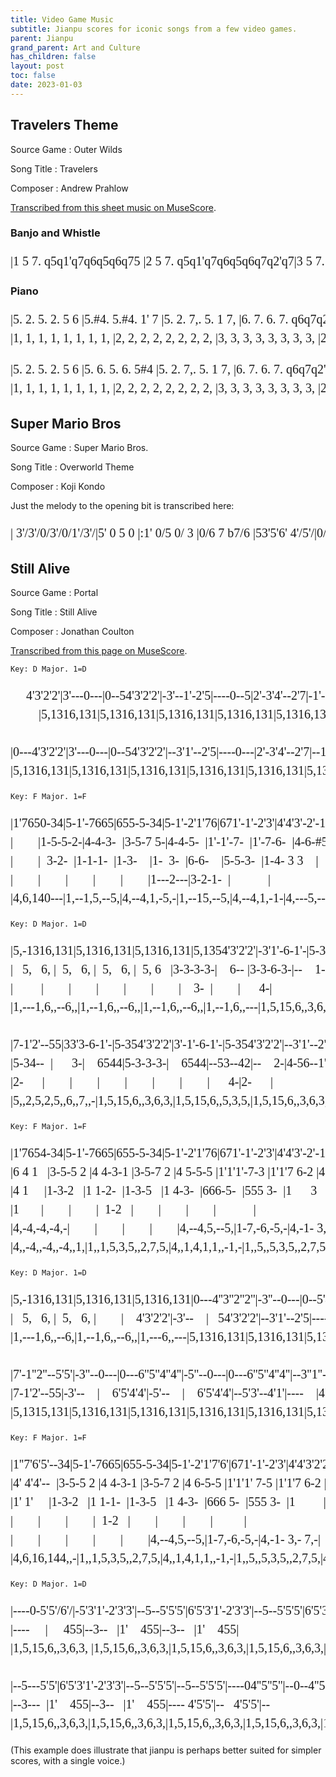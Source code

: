 ```yaml
---
title: Video Game Music
subtitle: Jianpu scores for iconic songs from a few video games.
parent: Jianpu
grand_parent: Art and Culture
has_children: false
layout: post
toc: false
date: 2023-01-03
---
```


<style>
@font-face {
    font-family: Jianpu;
    src: url("{{site.webfontdirectory}}/jianpu/JianpuASCII.ttf ");
}
.jianpu {
    font-family: Jianpu;
    line-height: 1.5;
}
@media (min-width: 50rem) {
    .jianpu  {
        font-size: 20px;
    }
}
</style>


## Travelers Theme

Source Game
: Outer Wilds

Song Title
: Travelers

Composer
: Andrew Prahlow

[Transcribed from this sheet music on MuseScore](https://musescore.com/theotherguy52/travelers-theme).


### Banjo and Whistle

<pre class="jianpu">
|1 5 7. q5q1'q7q6q5q6q75 |2 5 7. q5q1'q7q6q5q6q7q2'q7|3 5 7. q5q1'q7q6q5q6q75 |2 5 7. q5q1'q7q6q5q6q7q2'q7:||
</pre>

### Piano

<pre class="jianpu">
|5. 2. 5. 2. 5 6 |5.#4. 5.#4. 1' 7 |5. 2. 7,. 5. 1 7, |6. 7. 6. 7. q6q7q2'q7|
|1, 1, 1, 1, 1, 1, 1, 1, |2, 2, 2, 2, 2, 2, 2, 2, |3, 3, 3, 3, 3, 3, 3, 3, |2, 2, 2, 2, 2, 2, 2, 2, |
</pre>
<pre class="jianpu">
|5. 2. 5. 2. 5 6 |5. 6. 5. 6. 5#4 |5. 2. 7,. 5. 1 7, |6. 7. 6. 7. q6q7q2'q7:|
|1, 1, 1, 1, 1, 1, 1, 1, |2, 2, 2, 2, 2, 2, 2, 2, |3, 3, 3, 3, 3, 3, 3, 3, |2, 2, 2, 2, 2, 2, 2, 2, :|
</pre>



## Super Mario Bros

Source Game
: Super Mario Bros.

Song Title
: Overworld Theme

Composer
: Koji Kondo

Just the melody to the opening bit is transcribed here:

<pre class="jianpu">
| 3'/3'/0/3'/0/1'/3'/|5' 0 5 0 |:1' 0/5 0/ 3 |0/6 7 b7/6 |53'5'6' 4'/5'/|0/3' 1'/2'/7 0/:|
</pre>


<!----
https://musescore.com/user/2072681/scores/2601926

I don't trust the notation on https://gamemusicthemes.com/,
as much as I do love the presentation of the website.
|#4/4/#/4/#/4/4/|7   5,   |:3  1   7, | 1 
| 2,/2,/ /2,/ /2,/2,/|5       |:5,  3,   1, | 4,

http://www.xuekouqin.com/yuepu/1276.html
-->




## Still Alive

Source Game
: Portal

Song Title
: Still Alive

Composer
: Jonathan Coulton

[Transcribed from this page on MuseScore](https://musescore.com/user/12125/scores/21060).

`Key: D Major. 1=D`

<pre class="jianpu">
     4'3'2'2'|3'---0---|0--54'3'2'2'|-3'--1'-2'5|----0--5|2'-3'4'--2'7|-1'--2'-55|-3'--0---|
         |5,1316,131|5,1316,131|5,1316,131|5,1316,131|5,1316,131|5,1316,131|5,1316,131|

|0---4'3'2'2'|3'---0---|0--54'3'2'2'|--3'1'--2'5|----0---|2'-3'4'--2'7|--1'2'-51'2'|
|5,1316,131|5,1316,131|5,1316,131|5,1316,131|5,1316,131|5,1316,131|5,1316,131|
</pre>


`Key: F Major. 1=F`
<pre class="jianpu">
|1'7650-34|5-1'-7665|655-5-34|5-1'-2'1'76|671'-1'-2'3'|4'4'3'-2'-1'2'|3'3'2'-1'-65|61'1'7 - -b2'b2'|
|        |1-5-5-2-|4-4-3-  |3-5-7 5-|4-4-5-  |1'-1'-7-  |1'-7-6-  |4-6-#5#5    |  
|        |  3-2-  |1-1-1-  |1-3-    |1-  3-  |6-6-    |5-5-3-  |1-4- 3 3    |
|        |        |        |        |        |1---2---|3-2-1-  |            |
|4,6,140---|1,--1,5,--5,|4,--4,1,-5,-|1,--15,--5,|4,--4,1,-1-|4,---5,---|1-7,-6,-5,-|4,--- 3, - 3,, -|
</pre>

`Key: D Major. 1=D`
<pre class="jianpu">
|5,-1316,131|5,1316,131|5,1316,131|5,1354'3'2'2'|-3'1'-6-1'-|5-3-4'3'2'2'|--3'1'-2'-5|--3-1-3-|2'-3'4'--2'-|
|   5,   6, |  5,   6, |  5,   6, |  5, 6   |3-3-3-3-|    6-- |3-3-6-3-|--    1-|4-56--1'-|
|         |        |        |        |        |        |    3-  |        |      4-|
|1,---1,6,,--6,,|1,--1,6,,--6,,|1,--1,6,,--6,,|1,--1,6,,---|1,5,15,6,,3,6,3,|1,5,15,6,,3,6,3,|1,5,15,6,,3,6,3,|1,5,15,6,,3,6,6,,|1,5,15,2,3,4,-|

|7-1'2'--55|33'3-6-1'-|5-354'3'2'2'|3'-1'-6-1'-|5-354'3'2'2'|--3'1'--2'5|--3-2-3-|2'-3'4'--2'-|7-1'2'-51'2'|
|5-34--  |      3-|    6544|5-3-3-3-|    6544|--53--42|--    2-|4-56--1'-|5-34-   |
|2-      |        |        |        |        |        |        |      4-|2-      |
|5,,2,5,2,5,,6,,7,,-|1,5,15,6,,3,6,3,|1,5,15,6,,5,3,5,|1,5,15,6,,3,6,3,|1,5,15,6,,3,6,3,|1,5,15,6,,3,6,3,|1,5,15,6,,3,6,6,,|2,6,26,2,3,4,-|5,,2,5,2,5,,2,5,-|
</pre><!--Starts at bar 24-->

<!--I really don't understand what's going on with that first quaver.-->


`Key: F Major. 1=F`
<pre class="jianpu">
|1'7654-34|5-1'-7665|655-5-34|5-1'-2'1'76|671'-1'-2'3'|4'4'3'-2'-1'2'|3'3'2'1'1'-65|61'1'7#5 7b2'b2'|
|6 4 1   |3-5-5 2 |4 4-3-1 |3-5-7 2 |4 5-5-5 |1'1'1'-7-3 |1'1'7 6-2 |4 4  3#5    |
|4 1     |1-3-2   |1 1-2-  |1-3-5   |1 4-3-  |666-5-  |555 3-  |1      3    |
|1       |        |        |  1-2   |        |        |        |            |
|4,-4,-4,-4,-|        |        |        |        |4,--4,5,--5,|1-7,-6,-5,-|4,-1- 3, - 7, -|
|4,,-4,,-4,,-4,,1,|1,,1,5,3,5,,2,7,5,|4,,1,4,1,1,,-1,-|1,,5,,5,3,5,,2,7,5,|4,,1,4,1,1,,1,3,5,|4,,--4,,5,,--5,,|1,-7,,-6,,-5,,-|4,,-1,- 3,, - 7,, -|
</pre><!--Starts at bar 42-->

`Key: D Major. 1=D`
<pre class="jianpu">
|5,-1316,131|5,1316,131|5,1316,131|0---4''3''2''2''|-3''--0---|0--5'4''3''2''2''|--3''1''--2''5'|----0---|2''-3''4''--2''-|
|   5,   6, |  5,   6, |        |    4'3'2'2'|-3'--    |   54'3'2'2'|--3'1'--2'5|----    |2'-3'4'--2'-|
|1,---1,6,,--6,|1,--1,6,,--6,,|1,---6,,---|5,1316,131|5,1316,131|5,1316,131|5,1316,131|5,1316,131|6,1316,131|

|7'-1''2''--5'5'|-3''--0---|0---6''5''4''4''|-5''--0---|0---6''5''4''4''|--3''1''--2''5'|----0---|2''-3''4''--2''-|7'-1''2''-5'1''2''|
|7-1'2'--55|-3'--    |    6'5'4'4'|-5'--    |    6'5'4'4'|--5'3'--4'1'|----    |4'-5'6'--4'-|2'-3'4'-   |
|5,1315,131|5,1316,131|5,1316,131|5,1316,131|5,1316,131|5,1316,131|5,1316,131|6,2426,242|5,2425,242|
</pre><!--Starts at bar 50-->

`Key: F Major. 1=F`
<pre class="jianpu">
|1''7'6'5'--34|5-1'-7665|655-5-34|5-1'-2'1'7'6'|671'-1'-2'3'|4'4'3'2'2'-1'2'|3'2'2'1'1'-65|61'1'7#57b2'2'|
|4' 4'4'--  |3-5-5 2 |4 4-3-1 |3-5-7 2 |4 6-5-5 |1'1'1' 7-5 |1'1'7 6-2 |4 4  33 33|
|1' 1'     |1-3-2   |1 1-1-  |1-3-5   |1 4-3-  |666 5-  |555 3-  |1         |
|        |        |        |  1-2   |        |        |        |          |
|        |        |        |        |        |4,--4,5,--5,|1-7,-6,-5,-|4,-1- 3,- 7,-|
|4,6,16,144,,-|1,,1,5,3,5,,2,7,5,|4,,1,4,1,1,,-1,-|1,,5,,5,3,5,,2,7,5,|4,,1,4,1,1,,1,3,5,|4,,--4,,5,,--5,,|1,-7,,-6,,-5,,-|4,,-1,- 3,,- 7,,-|
</pre><!--Starts at bar 68-->


`Key: D Major. 1=D`
<pre class="jianpu">
|----0-5'5'/6'/|-5'3'1'-2'3'3'|--5--5'5'5'|6'5'3'1'-2'3'3'|--5--5'5'5'|6'5'3'1'-2'3'3'|
|----     |     455|--3--   |1'    455|--3--   |1'    455|
|1,5,15,6,,3,6,3, |1,5,15,6,,3,6,3,|1,5,15,6,,3,6,3,|1,5,15,6,,3,6,3,|1,5,15,6,,3,6,3,|1,5,15,6,,3,6,3,|

|--5---5'5'|6'5'3'1'-2'3'3'|--5--5'5'5'|--5--5'5'5'|----04''5''5''|--0--4''5''5''|--
|--3---  |1'    455|--3--   |1'    455|---- 4'5'5'|--   4'5'5'|--
|1,5,15,6,,3,6,3,|1,5,15,6,,3,6,3,|1,5,15,6,,3,6,3,|1,5,15,6,,3,6,3,|1,5,15,6,,3,6,3,|1,5,15,6,,3,6,3,|1,-
</pre><!--Starts at bar 76-->

(This example does illustrate that jianpu is perhaps better suited for simpler scores, with a single voice.)

